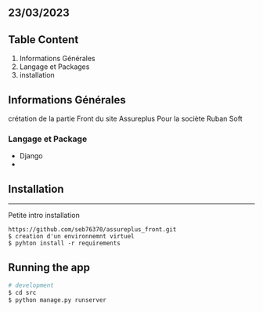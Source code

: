 ## 23/03/2023

## Table Content

1. Informations Générales
2. Langage et Packages
3. installation

## Informations Générales

crétation de la partie Front du site Assureplus
Pour la sociète Ruban Soft

### Langage et Package

- Django
- 
## Installation

---

Petite intro installation

```
https://github.com/seb76370/assureplus_front.git
$ creation d'un environnemnt virtuel
$ pyhton install -r requirements
```

## Running the app

```bash
# development
$ cd src
$ python manage.py runserver
```
